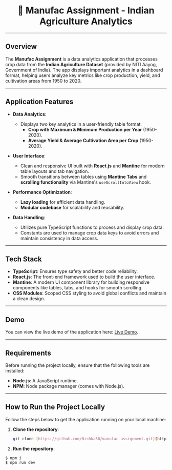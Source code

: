 <h1 align="center">
  🌾 Manufac Assignment - Indian Agriculture Analytics
</h1>

---

## Overview

The **Manufac Assignment** is a data analytics application that processes crop data from the **Indian Agriculture Dataset** (provided by NITI Aayog, Government of India). The app displays important analytics in a dashboard format, helping users analyze key metrics like crop production, yield, and cultivation areas from 1950 to 2020.

---

## Application Features

- **Data Analytics**:
  - Displays two key analytics in a user-friendly table format:
    - **Crop with Maximum & Minimum Production per Year** (1950-2020).
    - **Average Yield & Average Cultivation Area per Crop** (1950-2020).
  
- **User Interface**:
  - Clean and responsive UI built with **React.js** and **Mantine** for modern table layouts and tab navigation.
  - Smooth transitions between tables using **Mantine Tabs** and **scrolling functionality** via Mantine's `useScrollIntoView` hook.
  
- **Performance Optimization**:
  - **Lazy loading** for efficient data handling.
  - **Modular codebase** for scalability and reusability.

- **Data Handling**:
  - Utilizes pure TypeScript functions to process and display crop data.
  - Constants are used to manage crop data keys to avoid errors and maintain consistency in data access.

---

## Tech Stack

- **TypeScript**: Ensures type safety and better code reliability.
- **React.js**: The front-end framework used to build the user interface.
- **Mantine**: A modern UI component library for building responsive components like tables, tabs, and hooks for smooth scrolling.
- **CSS Modules**: Scoped CSS styling to avoid global conflicts and maintain a clean design.

---

## Demo

You can view the live demo of the application here: [Live Demo](https://dataset-analysis.vercel.app/).

---

## Requirements

Before running the project locally, ensure that the following tools are installed:

- **Node.js**: A JavaScript runtime.
- **NPM**: Node package manager (comes with Node.js).

---

## How to Run the Project Locally

Follow the steps below to get the application running on your local machine:

1. **Clone the repository**:
   ```bash
   git clone [https://github.com/Nishka30/manufac-assignment.git](https://github.com/Nishka30/Dataset-Analysis)
1. **Run the repository**:
```terminal
$ npm i
$ npm run dev
```


